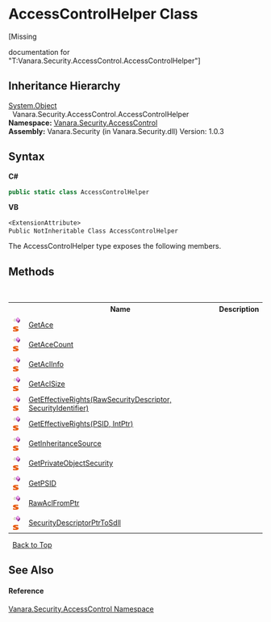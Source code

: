 # AccessControlHelper Class
 

\[Missing <summary> documentation for "T:Vanara.Security.AccessControl.AccessControlHelper"\]


## Inheritance Hierarchy
<a href="http://msdn2.microsoft.com/en-us/library/e5kfa45b" target="_blank">System.Object</a><br />&nbsp;&nbsp;Vanara.Security.AccessControl.AccessControlHelper<br />
**Namespace:**&nbsp;<a href="62a937f8-234b-6e15-2f22-272a8ae206a7">Vanara.Security.AccessControl</a><br />**Assembly:**&nbsp;Vanara.Security (in Vanara.Security.dll) Version: 1.0.3

## Syntax

**C#**<br />
``` C#
public static class AccessControlHelper
```

**VB**<br />
``` VB
<ExtensionAttribute>
Public NotInheritable Class AccessControlHelper
```

The AccessControlHelper type exposes the following members.


## Methods
&nbsp;<table><tr><th></th><th>Name</th><th>Description</th></tr><tr><td>![Public method](media/pubmethod.gif "Public method")![Static member](media/static.gif "Static member")</td><td><a href="adca34b1-ca18-7568-7976-731b449c7d5a">GetAce</a></td><td /></tr><tr><td>![Public method](media/pubmethod.gif "Public method")![Static member](media/static.gif "Static member")</td><td><a href="f28efd09-8e9e-7d1b-c42d-ff1339e8d587">GetAceCount</a></td><td /></tr><tr><td>![Public method](media/pubmethod.gif "Public method")![Static member](media/static.gif "Static member")</td><td><a href="aa1e4245-e783-d81b-468f-785cfbdd286c">GetAclInfo</a></td><td /></tr><tr><td>![Public method](media/pubmethod.gif "Public method")![Static member](media/static.gif "Static member")</td><td><a href="8bf501bd-e773-9a9c-3d28-3f0f76d6c4b7">GetAclSize</a></td><td /></tr><tr><td>![Public method](media/pubmethod.gif "Public method")![Static member](media/static.gif "Static member")</td><td><a href="95cdc593-7cf7-93c9-b115-77b5d9b2c746">GetEffectiveRights(RawSecurityDescriptor, SecurityIdentifier)</a></td><td /></tr><tr><td>![Public method](media/pubmethod.gif "Public method")![Static member](media/static.gif "Static member")</td><td><a href="6380a97c-96a7-1751-df09-77ef28a8dd9d">GetEffectiveRights(PSID, IntPtr)</a></td><td /></tr><tr><td>![Public method](media/pubmethod.gif "Public method")![Static member](media/static.gif "Static member")</td><td><a href="d8f76f3f-5c22-957c-6d68-cddc7f2b5f1e">GetInheritanceSource</a></td><td /></tr><tr><td>![Public method](media/pubmethod.gif "Public method")![Static member](media/static.gif "Static member")</td><td><a href="f232023d-e762-72fa-fe06-b876641be467">GetPrivateObjectSecurity</a></td><td /></tr><tr><td>![Public method](media/pubmethod.gif "Public method")![Static member](media/static.gif "Static member")</td><td><a href="807cb2ad-7908-117f-5030-51363bcf9ab5">GetPSID</a></td><td /></tr><tr><td>![Public method](media/pubmethod.gif "Public method")![Static member](media/static.gif "Static member")</td><td><a href="ba53d629-7336-df33-67ef-bdf542cbd8f8">RawAclFromPtr</a></td><td /></tr><tr><td>![Public method](media/pubmethod.gif "Public method")![Static member](media/static.gif "Static member")</td><td><a href="be073d6e-db67-92be-1a04-135d3e2ea974">SecurityDescriptorPtrToSdll</a></td><td /></tr></table>&nbsp;
<a href="#accesscontrolhelper-class">Back to Top</a>

## See Also


#### Reference
<a href="62a937f8-234b-6e15-2f22-272a8ae206a7">Vanara.Security.AccessControl Namespace</a><br />